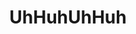 ---
title: UhHuhUhHuh
image: uh
school: dcsz
age: senior school
tool: Scratch
download: false
link: https://scratch.mit.edu/projects/815422292/
comment: Great theme! Loved the graphics, the music and the overall atmosphere of the game :) Very good instructions and storytelling in the game, well done! One suggestion is to do a bit of playtesting with players to see if there are any bugs that you may not have spotted.
judge: Alena Denisova
company: University of York
winner: true
---